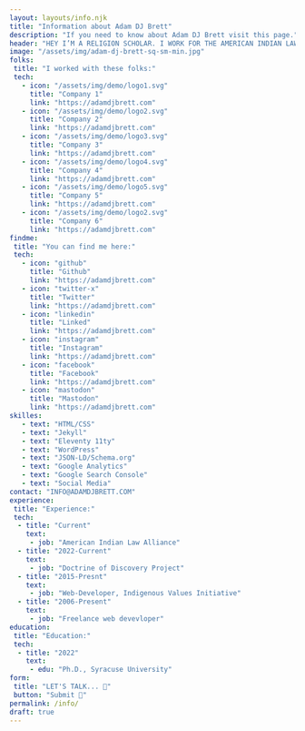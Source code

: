 ```yaml
---
layout: layouts/info.njk
title: "Information about Adam DJ Brett"
description: "If you need to know about Adam DJ Brett visit this page."
header: "HEY I’M A RELIGION SCHOLAR. I WORK FOR THE AMERICAN INDIAN LAW ALLIANCE AND ALSO ON THE DOCTRINE OF DISCOVERY PROJECT.  WHEN I'M NOT TEACHING OR CODING I'M PLAYING DUNGEONS & DRAGONS OR WATCHING LACROSSE."
image: "/assets/img/adam-dj-brett-sq-sm-min.jpg"
folks: 
 title: "I worked with these folks:"
 tech: 
   - icon: "/assets/img/demo/logo1.svg"
     title: "Company 1"
     link: "https://adamdjbrett.com"
   - icon: "/assets/img/demo/logo2.svg"
     title: "Company 2"
     link: "https://adamdjbrett.com"
   - icon: "/assets/img/demo/logo3.svg"
     title: "Company 3"
     link: "https://adamdjbrett.com"
   - icon: "/assets/img/demo/logo4.svg"
     title: "Company 4"
     link: "https://adamdjbrett.com"
   - icon: "/assets/img/demo/logo5.svg"
     title: "Company 5"
     link: "https://adamdjbrett.com"
   - icon: "/assets/img/demo/logo2.svg"
     title: "Company 6"
     link: "https://adamdjbrett.com"
findme: 
 title: "You can find me here:"
 tech: 
   - icon: "github"
     title: "Github"
     link: "https://adamdjbrett.com"
   - icon: "twitter-x"
     title: "Twitter"
     link: "https://adamdjbrett.com"
   - icon: "linkedin"
     title: "Linked"
     link: "https://adamdjbrett.com"
   - icon: "instagram"
     title: "Instagram"
     link: "https://adamdjbrett.com"
   - icon: "facebook"
     title: "Facebook"
     link: "https://adamdjbrett.com"
   - icon: "mastodon"
     title: "Mastodon"
     link: "https://adamdjbrett.com"
skilles: 
   - text: "HTML/CSS"
   - text: "Jekyll"
   - text: "Eleventy 11ty"
   - text: "WordPress"
   - text: "JSON-LD/Schema.org"
   - text: "Google Analytics"
   - text: "Google Search Console"
   - text: "Social Media"
contact: "INFO@ADAMDJBRETT.COM"
experience:
 title: "Experience:"
 tech: 
  - title: "Current"
    text: 
     - job: "American Indian Law Alliance" 
  - title: "2022-Current"
    text: 
     - job: "Doctrine of Discovery Project" 
  - title: "2015-Presnt"
    text: 
     - job: "Web-Developer, Indigenous Values Initiative" 
  - title: "2006-Present"
    text: 
     - job: "Freelance web devevloper"
education:
 title: "Education:"
 tech: 
  - title: "2022"
    text: 
     - edu: "Ph.D., Syracuse University"
form: 
 title: "LET'S TALK... 💬"
 button: "Submit 🚀"
permalink: /info/
draft: true
---
```

